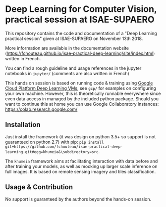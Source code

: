 # Deep Learning for Computer Vision, practical session at ISAE-SUPAERO

This repository contains the code and documentation of a "Deep Learning practical session" given at ISAE-SUPAERO on November 13th 2018.

More information are available in the documentation website (https://fchouteau.github.io/isae-practical-deep-learning/site/index.html) written in French.

You can find a rough guideline and usage references in the jupyter notebooks in `jupyter/` (comments are also written in French)

This hands on session is based on running code & training using [Google Cloud Platform Deep Learning VMs](https://cloud.google.com/deep-learning-vm/), see `gcp/` for examples on configuring your own machine. However, this is theoretically runnable everywhere since even data access in managed by the included python package.
Should you want to continue this at home you can use Google Collaboratory instances: https://colab.research.google.com/

## Installation

Just install the framework (it was design on python 3.5+ so support is not guaranteed on python 2.7) with pip: `pip install git+https://github.com/fchouteau/isae-practical-deep-learning.git#egg=khumeia&\subdirectory=src`.

The `khumeia` framework aims at facilitating interaction with data before and after training your models, as well as mocking up larger scale inference on full images. It is based on remote sensing imagery and tiles classification.

## Usage & Contribution

No support is guaranteed by the authors beyond the hands-on session.
